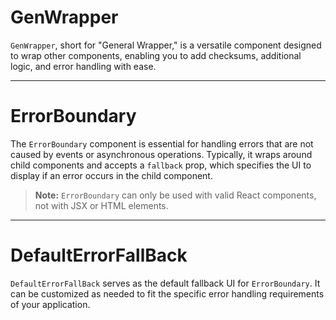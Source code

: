 # GenWrapper

`GenWrapper`, short for "General Wrapper," is a versatile component designed to wrap other components, enabling you to add checksums, additional logic, and error handling with ease.

---

# ErrorBoundary

The `ErrorBoundary` component is essential for handling errors that are not caused by events or asynchronous operations. Typically, it wraps around child components and accepts a `fallback` prop, which specifies the UI to display if an error occurs in the child component.

> **Note:** `ErrorBoundary` can only be used with valid React components, not with JSX or HTML elements.

---

# DefaultErrorFallBack

`DefaultErrorFallBack` serves as the default fallback UI for `ErrorBoundary`. It can be customized as needed to fit the specific error handling requirements of your application.
